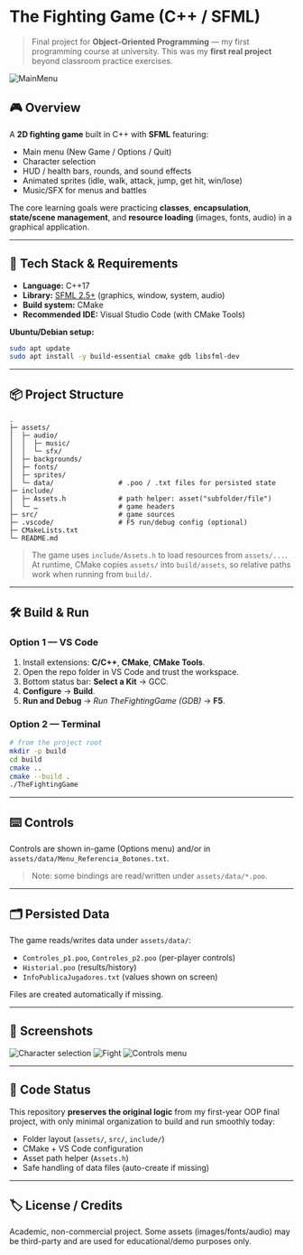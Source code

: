 # The Fighting Game (C++ / SFML)

> Final project for **Object-Oriented Programming** — my first programming course at university.
> This was my **first real project** beyond classroom practice exercises.

![MainMenu](screenshot-main-menu.png)

## 🎮 Overview

A **2D fighting game** built in C++ with **SFML** featuring:

* Main menu (New Game / Options / Quit)
* Character selection
* HUD / health bars, rounds, and sound effects
* Animated sprites (idle, walk, attack, jump, get hit, win/lose)
* Music/SFX for menus and battles

The core learning goals were practicing **classes**, **encapsulation**, **state/scene management**, and **resource loading** (images, fonts, audio) in a graphical application.

---

## 🧱 Tech Stack & Requirements

* **Language:** C++17
* **Library:** [SFML 2.5+](https://www.sfml-dev.org/) (graphics, window, system, audio)
* **Build system:** CMake
* **Recommended IDE:** Visual Studio Code (with CMake Tools)

**Ubuntu/Debian setup:**

```bash
sudo apt update
sudo apt install -y build-essential cmake gdb libsfml-dev
```

---

## 📦 Project Structure

```
.
├─ assets/
│  ├─ audio/
│  │  ├─ music/
│  │  └─ sfx/
│  ├─ backgrounds/
│  ├─ fonts/
│  ├─ sprites/
│  └─ data/                # .poo / .txt files for persisted state
├─ include/
│  ├─ Assets.h             # path helper: asset("subfolder/file")
│  └─ …                    # game headers
├─ src/                    # game sources
├─ .vscode/                # F5 run/debug config (optional)
├─ CMakeLists.txt
└─ README.md
```

> The game uses `include/Assets.h` to load resources from `assets/...`.
> At runtime, CMake copies `assets/` into `build/assets`, so relative paths work when running from `build/`.

---

## 🛠️ Build & Run

### Option 1 — VS Code

1. Install extensions: **C/C++**, **CMake**, **CMake Tools**.
2. Open the repo folder in VS Code and trust the workspace.
3. Bottom status bar: **Select a Kit** → GCC.
4. **Configure** → **Build**.
5. **Run and Debug** → *Run TheFightingGame (GDB)* → **F5**.

### Option 2 — Terminal

```bash
# from the project root
mkdir -p build
cd build
cmake ..
cmake --build .
./TheFightingGame
```

---

## ⌨️ Controls

Controls are shown in-game (Options menu) and/or in `assets/data/Menu_Referencia_Botones.txt`.

> Note: some bindings are read/written under `assets/data/*.poo`.

---

## 🗂️ Persisted Data

The game reads/writes data under `assets/data/`:

* `Controles_p1.poo`, `Controles_p2.poo` (per-player controls)
* `Historial.poo` (results/history)
* `InfoPublicaJugadores.txt` (values shown on screen)

Files are created automatically if missing.

---

## 📸 Screenshots


![Character selection](docs/screenshot-pj-choosing.png)
![Fight](docs/screenshot-fight.png)
![Controls menu](docs/controls-menu.png)

---

## 🧭 Code Status

This repository **preserves the original logic** from my first-year OOP final project, with only minimal organization to build and run smoothly today:

* Folder layout (`assets/`, `src/`, `include/`)
* CMake + VS Code configuration
* Asset path helper (`Assets.h`)
* Safe handling of data files (auto-create if missing)

---


## 🏷️ License / Credits

Academic, non-commercial project.
Some assets (images/fonts/audio) may be third-party and are used for educational/demo purposes only.

